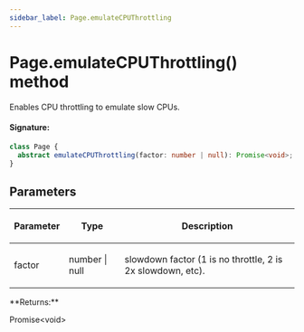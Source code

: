 ```yaml
---
sidebar_label: Page.emulateCPUThrottling
---
```


# Page.emulateCPUThrottling() method

Enables CPU throttling to emulate slow CPUs.

#### Signature:

```typescript
class Page {
  abstract emulateCPUThrottling(factor: number | null): Promise<void>;
}
```

## Parameters

<table><thead><tr><th>

Parameter

</th><th>

Type

</th><th>

Description

</th></tr></thead>
<tbody><tr><td>

factor

</td><td>

number \| null

</td><td>

slowdown factor (1 is no throttle, 2 is 2x slowdown, etc).

</td></tr>
</tbody></table>
**Returns:**

Promise&lt;void&gt;
